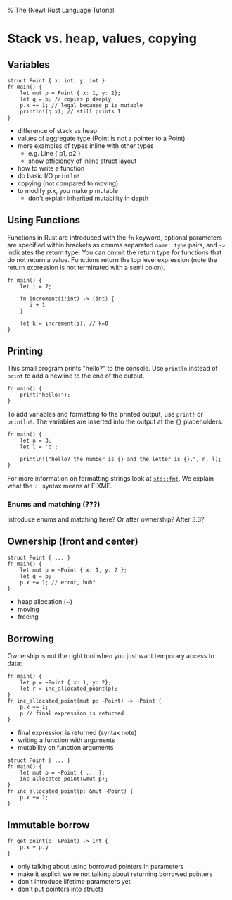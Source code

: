 % The (New) Rust Language Tutorial

# Stack vs. heap, values, copying

## Variables



~~~~
struct Point { x: int, y: int }
fn main() {
    let mut p = Point { x: 1, y: 2};
    let q = p; // copies p deeply
    p.x += 1; // legal because p is mutable
    println!(q.x); // still prints 1
}
~~~~

* difference of stack vs heap
* values of aggregate type (Point is not a pointer to a Point)
* more examples of types inline with other types
  - e.g. Line { p1, p2 }
  - show efficiency of inline struct layout
* how to write a function
* do basic I/O `println!`
* copying (not compared to moving)
* to modify p.x, you make p mutable
  - don't explain inherited mutability in depth

## Using Functions

Functions in Rust are introduced with the `fn` keyword, optional parameters are specified within brackets as comma separated `name: type` pairs, and `->` indicates the return type. You can ommit the return type for functions that do not return a value. Functions return the top level expression (note the return expression is not terminated with a semi colon).

~~~~
fn main() {
    let i = 7;

    fn increment(i:int) -> (int) {
       i + 1 
    }	

    let k = increment(i); // k=8
}
~~~~

## Printing

This small program prints "hello?" to the console. Use `println` instead of `print` to add a newline to the end of the output.

~~~~
fn main() {
    print("hello?");
}
~~~~

To add variables and formatting to the printed output, use `print!` or `println!`.  The variables are inserted into the output at the `{}` placeholders. 

~~~~
fn main() {
    let n = 3; 
    let l = 'b';

    println!("hello? the number is {} and the letter is {}.", n, l);
}
~~~~

For more information on formatting strings look at [`std::fmt`][fmt]. We explain what the `::` syntax means at FIXME.

[fmt]: http://static.rust-lang.org/doc/0.9/std/fmt/index.html

### Enums and matching (???)

Introduce enums and matching here? Or after ownership? After 3.3?

## Ownership (front and center)

~~~~
struct Point { ... }
fn main() {
    let mut p = ~Point { x: 1, y: 2 };
    let q = p;
    p.x += 1; // error, huh?
}
~~~~~

* heap allocation (~)
* moving
* freeing

## Borrowing

Ownership is not the right tool when you just want temporary access to data:

~~~~
fn main() {
    let p = ~Point { x: 1, y: 2};
    let r = inc_allocated_point(p);
}
fn inc_allocated_point(mut p: ~Point) -> ~Point {
    p.x += 1;
    p // final expression is returned
}
~~~~~

* final expression is returned (syntax note)
* writing a  function with arguments
* mutability on function arguments

~~~~
struct Point { ... }
fn main() {
    let mut p = ~Point { ... };
    inc_allocated_point(&mut p);
}
fn inc_allocated_point(p: &mut ~Point) {
    p.x += 1;
}
~~~~

## Immutable borrow

~~~~
fn get_point(p: &Point) -> int {
    p.x + p.y
}
~~~~

* only talking about using borrowed pointers in parameters
* make it explicit we're not talking about returning borrowed pointers
* don't introduce lifetime parameters yet
* don't put pointers into structs
